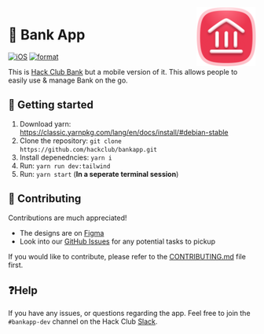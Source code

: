<img src="assets/hcb-icon-icon-original.png" alt="Bank Logo" align="right" width="120" />

# 💸 Bank App 
[![iOS](https://github.com/anddddrew/bankapp/actions/workflows/ios.yml/badge.svg)](https://github.com/anddddrew/bankapp/actions/workflows/ios.yml)
[![format](https://github.com/hackclub/bankapp/actions/workflows/format.yml/badge.svg)](https://github.com/hackclub/bankapp/actions/workflows/format.yml)


This is [Hack Club Bank](https://bank.hackclub.com) but a mobile version of it. This allows people to easily use & manage Bank on the go.

## 🚀 Getting started
1. Download yarn: https://classic.yarnpkg.com/lang/en/docs/install/#debian-stable
2. Clone the repository: `git clone https://github.com/hackclub/bankapp.git`
3. Install depenedncies: `yarn i`
4. Run: `yarn run dev:tailwind`
5. Run: `yarn start` (**In a seperate terminal session**)

## 👥 Contributing

Contributions are much appreciated!

- The designs are on [Figma](https://www.figma.com/team_invite/redeem/QiB0pt21NRldORTSH9TCCV)
- Look into our [GitHub Issues](https://github.com/hackclub/bankapp/issues) for any potential tasks to pickup

If you would like to contribute, please refer to the [CONTRIBUTING.md](./CONTRIBUTING.md) file first.

## ❓Help

If you have any issues, or questions regarding the app. Feel free to join the `#bankapp-dev` channel on the Hack Club [Slack](https://slack.hackclub.com).
